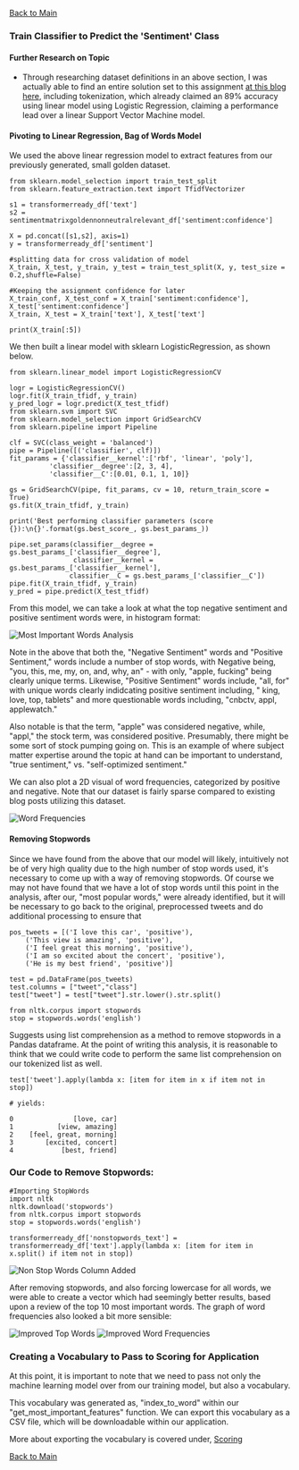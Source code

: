 [Back to Main](/README.md/)

### Train Classifier to Predict the 'Sentiment' Class

#### Further Research on Topic

* Through researching dataset definitions in an above section, I was actually able to find an entire solution set to this assignment [at this blog here](https://harrisonjansma.com/apple), including tokenization, which already claimed an 89% accuracy using linear model using Logistic Regression, claiming a performance lead over a linear Support Vector Machine model.

#### Pivoting to Linear Regression, Bag of Words Model

We used the above linear regression model to extract features from our previously generated, small golden dataset.  

```
from sklearn.model_selection import train_test_split
from sklearn.feature_extraction.text import TfidfVectorizer

s1 = transformerready_df['text']
s2 = sentimentmatrixgoldennonneutralrelevant_df['sentiment:confidence']

X = pd.concat([s1,s2], axis=1)
y = transformerready_df['sentiment']

#splitting data for cross validation of model
X_train, X_test, y_train, y_test = train_test_split(X, y, test_size = 0.2,shuffle=False)

#Keeping the assignment confidence for later
X_train_conf, X_test_conf = X_train['sentiment:confidence'], X_test['sentiment:confidence']
X_train, X_test = X_train['text'], X_test['text']

print(X_train[:5])

```

We then built a linear model with sklearn LogisticRegression, as shown below.

```
from sklearn.linear_model import LogisticRegressionCV

logr = LogisticRegressionCV()
logr.fit(X_train_tfidf, y_train)
y_pred_logr = logr.predict(X_test_tfidf)
from sklearn.svm import SVC
from sklearn.model_selection import GridSearchCV
from sklearn.pipeline import Pipeline

clf = SVC(class_weight = 'balanced')
pipe = Pipeline([('classifier', clf)])
fit_params = {'classifier__kernel':['rbf', 'linear', 'poly'],
          'classifier__degree':[2, 3, 4],
          'classifier__C':[0.01, 0.1, 1, 10]}

gs = GridSearchCV(pipe, fit_params, cv = 10, return_train_score = True)
gs.fit(X_train_tfidf, y_train)

print('Best performing classifier parameters (score {}):\n{}'.format(gs.best_score_, gs.best_params_))

pipe.set_params(classifier__degree = gs.best_params_['classifier__degree'],
                classifier__kernel = gs.best_params_['classifier__kernel'],
               classifier__C = gs.best_params_['classifier__C'])
pipe.fit(X_train_tfidf, y_train)
y_pred = pipe.predict(X_test_tfidf)
```

From this model, we can take a look at what the top negative sentiment and positive sentiment words were, in histogram format:

![Most Important Words Analysis](/assets/images/positivenegativecounts.png)

Note in the above that both the, "Negative Sentiment" words and "Positive Sentiment," words include a number of stop words, with Negative being, "you, this, me, my, on, and, why, an" - with only, "apple, fucking" being clearly unique terms. Likewise, "Positive Sentiment" words include, "all, for" with unique words clearly indidcating positive sentiment including, " king, love, top, tablets" and more questionable words including, "cnbctv, appl, applewatch."

Also notable is that the term, "apple" was considered negative, while, "appl," the stock term, was considered positive. Presumably, there might be some sort of stock pumping going on. This is an example of where subject matter expertise around the topic at hand can be important to understand, "true sentiment," vs. "self-optimized sentiment."

We can also plot a 2D visual of word frequencies, categorized by positive and negative. Note that our dataset is fairly sparse compared to existing blog posts utilizing this dataset.

![Word Frequencies](/assets/images/wordfrequencies.png)

#### Removing Stopwords

Since we have found from the above that our model will likely, intuitively not be of very high quality due to the high number of stop words used, it's necessary to come up with a way of removing stopwords. Of course we may not have found that we have a lot of stop words until this point in the analysis, after our, "most popular words," were already identified, but it will be necessary to go back to the original, preprocessed tweets and do additional processing to ensure that

```
pos_tweets = [('I love this car', 'positive'),
    ('This view is amazing', 'positive'),
    ('I feel great this morning', 'positive'),
    ('I am so excited about the concert', 'positive'),
    ('He is my best friend', 'positive')]

test = pd.DataFrame(pos_tweets)
test.columns = ["tweet","class"]
test["tweet"] = test["tweet"].str.lower().str.split()

from nltk.corpus import stopwords
stop = stopwords.words('english')
```
Suggests using list comprehension as a method to remove stopwords in a Pandas dataframe.  At the point of writing this analysis, it is reasonable to think that we could write code to perform the same list comprehension on our tokenized list as well.

```
test['tweet'].apply(lambda x: [item for item in x if item not in stop])

# yields:

0               [love, car]
1           [view, amazing]
2    [feel, great, morning]
3        [excited, concert]
4            [best, friend]
```

### Our Code to Remove Stopwords:
```
#Importing StopWords
import nltk
nltk.download('stopwords')
from nltk.corpus import stopwords
stop = stopwords.words('english')

transformerready_df['nonstopwords_text'] = transformerready_df['text'].apply(lambda x: [item for item in x.split() if item not in stop])

```

![Non Stop Words Column Added](/assets/images/nonstopwords.png)


After removing stopwords, and also forcing lowercase for all words, we were able to create a vector which had seemingly better results, based upon a review of the top 10 most important words. The graph of word frequencies  also looked a bit more sensible:

![Improved Top Words](/assets/images/improvedtopwords.png)
![Improved Word Frequencies](/assets/images/improvedwordfrequencies.png)

### Creating a Vocabulary to Pass to Scoring for Application

At this point, it is important to note that we need to pass not only the machine learning model over from our training model, but also a vocabulary.

This vocabulary was generated as, "index_to_word" within our "get_most_important_features" function.  We can export this vocabulary as a CSV file, which will be downloadable within our application.

More about exporting the vocabulary is covered under, [Scoring](/readmesections/Scoring.md)

[Back to Main](/README.md/)

